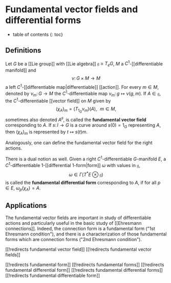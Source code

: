 
# Fundamental vector fields and differential forms
* table of contents
{: toc}

## Definitions

Let $G$ be a [[Lie group]] with [[Lie algebra]] $\mathfrak{g}\cong T_e G$, $M$ a $C^1$-[[differentiable manifold]] and
$$
\nu\colon G \times M\to M
$$
a left $C^1$-[[differentiable map|differentiable]] [[action]]. For every $m \in M$, denoted by $\nu_m\colon G\to M$ the $C^1$-differentiable map $\nu_m\colon g\mapsto \nu(g,m)$. If $A \in \mathfrak{g}$, the $C^1$-differentiable [[vector field]] on $M$ given by 
$$
(\chi_A)_m = (T_{1_G}\nu_m)(A),\,\,\,\,m\in M,
$$ 
sometimes also denoted $A^\sharp$, is called the __fundamental vector field__ corresponding to $A$. If $s\colon I\to G$ is a curve around $s(0) = 1_G$ representing $A$, then $(\chi_A)_m$ is represented by $t \mapsto s(t) m$. 

Analogously, one can define the fundamental vector field for the right actions.

There is a dual notion as well. Given a right $C^1$-differentiable $G$-manifold $E$, a $C^1$-differentiable $1$-[[differential 1-form|form]] $\omega$ with values in $\mathfrak{g}$,  
$$
\omega \in \Gamma (T^* E\otimes\mathfrak{g})
$$
is called the __fundamental differential form__ corresponding to $A$, if for all $p\in E$, $\omega_p(\chi_A) = A$. 


## Applications

The fundamental vector fields are important in study of differentiable actions and particularly useful in the basic study of [[Ehresmann connections]]. Indeed, the connection form is a fundamental form ("1st Ehresmann condition"), and there is a characterization of those fundamental forms which are connection forms ("2nd Ehresmann condition").


[[!redirects fundamental vector field]]
[[!redirects fundamental vector fields]]

[[!redirects fundamental form]]
[[!redirects fundamental forms]]
[[!redirects fundamental differential form]]
[[!redirects fundamental differential forms]]
[[!redirects fundamental differentiable form]]
